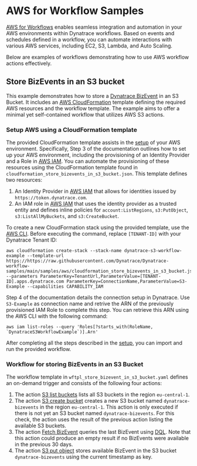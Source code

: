 # AWS for Workflow Samples

[AWS for Workflows](https://docs.dynatrace.com/docs/platform-modules/automations/workflows/actions/aws) enables seamless integration and automation in your  AWS environments within Dynatrace workflows. Based on events and schedules defined in a workflow, you can automate interactions with various AWS services, including  EC2, S3, Lambda, and Auto Scaling.

Below are examples of workflows demonstrating how to use AWS workflow actions effectively.

## Store BizEvents in an S3 bucket

This example demonstrates how to store a [Dynatrace BizEvent](https://docs.dynatrace.com/docs/platform-modules/business-analytics/ba-basic-concepts#business-events-end-to-end-use-case) in an S3 Bucket.
It includes an [AWS CloudFormation](https://aws.amazon.com/cloudformation/) template defining the required AWS resources and the workflow template.
The example aims to offer a minimal yet self-contained workflow that utilizes AWS S3 actions.

### Setup AWS using a CloudFormation template
The provided CloudFormation template assists in the [setup](https://docs.dynatrace.com/docs/platform-modules/automations/workflows/actions/aws/aws-workflows-setup) of your AWS environment.
Specifically, Step 3 of the documentation outlines how to set up your AWS environment, including the provisioning of an Identity Provider and a Role in [AWS IAM](https://docs.aws.amazon.com/iam/).
You can automate the provisioning of these resources using the CloudFormation template found in `cloudformation_store_bizevents_in_s3_bucket.json`.
This template defines two resources:
1. An Identity Provider in [AWS IAM](https://docs.aws.amazon.com/iam/) that allows for identities issued by `https://token.dynatrace.com`.
2. An IAM role in [AWS IAM](https://docs.aws.amazon.com/iam/) that uses the identity provider as a trusted entity and defines inline policies for `account:ListRegions`, `s3:PutObject`, `s3:ListAllMyBuckets`, and `s3:CreateBucket`.


To create a new CloudFormation stack using the provided template, use the [AWS CLI](https://aws.amazon.com/cli/). Before executing the command, replace `[TENANT-ID]` with your Dynatrace Tenant ID:

```
aws cloudformation create-stack --stack-name dynatrace-s3-workflow-example --template-url https://https://raw.githubusercontent.com/Dynatrace/Dynatrace-workflow-samples/main/samples/aws/cloudformation_store_bizevents_in_s3_bucket.json --parameters ParameterKey=TenantUrl,ParameterValue=[TENANT-ID].apps.dynatrace.com ParameterKey=ConnectionName,ParameterValue=S3-Example --capabilities CAPABILITY_IAM
```

Step 4 of the documentation details the connection setup in Dynatrace. Use `S3-Example` as connection name and retrive the ARN of the previously provisioned IAM Role to complete this step. You can retrieve this ARN using the AWS CLI with the following command:
```
aws iam list-roles --query 'Roles[?starts_with(RoleName, `DynatraceS3WorkflowExample`)].Arn'
```

After completing all the steps described in the [setup](https://docs.dynatrace.com/docs/platform-modules/automations/workflows/actions/aws/aws-workflows-setup), you can import and run the provided workflow. 

### Workflow for storing BizEvents in an S3 Bucket
The workflow template in `wftpl_store_bizevent_in_s3_bucket.yaml`  defines an on-demand trigger and consists of the following four actions:
1. The action [S3 list buckets](https://docs.dynatrace.com/docs/platform-modules/automations/workflows/actions/aws/aws-workflows-actions-s3#list-buckets) lists all S3 buckets in the region `eu-central-1`.
2. The action [S3 create bucket](https://docs.dynatrace.com/docs/platform-modules/automations/workflows/actions/aws/aws-workflows-actions-s3#create-bucket) creates a new S3 bucket named `dynatrace-bizevents` in the region `eu-central-1`. This action is only executed if there is not yet an S3 bucket named `dynatrace-bizevents`. For this check, the action uses the result of the previous action listing the available S3 buckets.
3. The action [Fetch BizEvent](https://docs.dynatrace.com/docs/platform-modules/automations/workflows/default-workflow-actions/dql-query-workflow-action) queries the last BizEvent using [DQL](https://docs.dynatrace.com/docs/platform/grail/dynatrace-query-language). Note that this action could produce an empty result if no BizEvents were available in the previous 30 days.
4. The action [S3 put object](https://docs.dynatrace.com/docs/platform-modules/automations/workflows/actions/aws/aws-workflows-actions-s3#put-object) stores available BizEvent in the S3 bucket `dynatrace-bizevents` using the current timestamp as key.